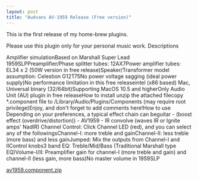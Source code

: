 ```yaml
---
layout: post
title: "Audvans AV-1959 Release (Free version)"
---
```


This is the first release of my home-brew plugins. 

Please use this plugin only for your personal music work. 
Descriptions

Amplifier simulationBased on Marshall Super Lead 1959SLPPreamplifier/Phase splitter tubes: 12AX7Power amplifier tubes: EL34 x 2 (50W version in free release)Speaker/Transformer model assumption: Celestion G12T75No power voltage sagging (ideal power supply)No performance limitation in this free releaseintel (x86 based) Mac, Universal binary (32/64bit)Supporting MacOS 10.5 and higherOnly Audio Unit (AU) plugin in free releaseHow to install
unzip the attached filecopy *.component file to /Library/Audio/Plugins/Components (may require root privilege)Enjoy, and don't forget to add comments here!How to use
Depending on your preferences, a typical effect chain can beguitar - (boost effect (overdrive/distortion)) - AV1959 - IR convolve (waves IR or Ignite amps' NadIR) Channel Control: Click Channel LED (red), and you can select any of the followingsChannel-I: more treble and gainChannel-II: less treble (more bass) and less gainJumped: Mix the outputs from Channel-I and IIControl knobs3 band EQ: Treble/Mid/Bass (Traditional Marshall type EQ)Volume-I/II: Preamplifier gain for channel-I (more treble and gain) and channel-II (less gain, more bass)No master volume in 1959SLP







[ av1959.component.zip](http://tonebrew.tistory.com/attachment/cfile24.uf@27776F3A563EFCFE367B73.zip)
















